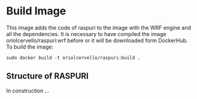 # Build Image

This image adds the code of raspuri to the image with the WRF engine and all the dependencies. It is necessary to have compiled the image oriolcervello/raspuri:wrf before or it will be downloaded form DockerHub. To build the image:

    sudo docker build -t oriolcervello/raspuri:build .

## Structure of RASPURI

In construction ...
